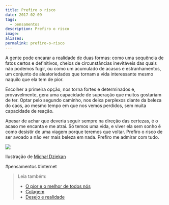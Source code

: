 ```yaml
---
title: Prefiro o risco
date: 2017-02-09
tags:
  - pensamentos
description: Prefiro o risco
image: 
aliases:
permalink: prefiro-o-risco
---
```

A gente pode encarar a realidade de duas formas: como uma sequência de fatos certos e definitivos, cheios de circunstâncias inevitáveis das quais não podemos fugir, ou como um acumulado de acasos e estranhamentos, um conjunto de aleatoriedades que tornam a vida interessante mesmo naquilo que ela tem de pior.

Escolher a primeira opção, nos torna fortes e determinados e, provavelmente, gera uma capacidade de superação que muitos gostariam de ter. Optar pelo segundo caminho, nos deixa perplexos diante da beleza do caos, ao mesmo tempo em que nos vemos perdidos, sem muita capacidade de reação.

Apesar de achar que deveria seguir sempre na direção das certezas, é o acaso me encanta e me atrai. Só temos uma vida, e viver ela sem sonho é como desistir de uma viagem porque teremos que voltar. Prefiro o risco de ser avoado a não ver mais beleza em nada. Prefiro me admirar com tudo.

<img src="/assets/img/prefiro-o risco-medium.jpeg">

Ilustração de [Michał Dziekan](http://michaldziekan.tumblr.com/)


#pensamentos #internet

> Leia também:
> - <a href="/o-pior-e-o-melhor-de-todos-nos">O pior e o melhor de todos nós</a>
> - <a href="/colagem">Colagem</a>
> - <a href="/desejo-e-realidade">Desejo e realidade</a>
